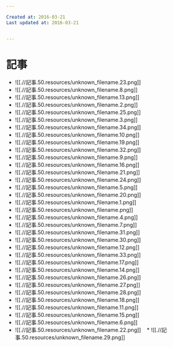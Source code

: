 ```yaml
---

Created at: 2016-03-21
Last updated at: 2016-03-21


---
```


# 記事


* ![[.//記事.50.resources/unknown_filename.23.png]]
* ![[.//記事.50.resources/unknown_filename.8.png]]
* ![[.//記事.50.resources/unknown_filename.13.png]]
* ![[.//記事.50.resources/unknown_filename.2.png]]
* ![[.//記事.50.resources/unknown_filename.25.png]]
* ![[.//記事.50.resources/unknown_filename.3.png]]
* ![[.//記事.50.resources/unknown_filename.34.png]]
* ![[.//記事.50.resources/unknown_filename.10.png]]
* ![[.//記事.50.resources/unknown_filename.19.png]]
* ![[.//記事.50.resources/unknown_filename.32.png]]
* ![[.//記事.50.resources/unknown_filename.9.png]]
* ![[.//記事.50.resources/unknown_filename.16.png]]
* ![[.//記事.50.resources/unknown_filename.21.png]]
* ![[.//記事.50.resources/unknown_filename.24.png]]
* ![[.//記事.50.resources/unknown_filename.5.png]]
* ![[.//記事.50.resources/unknown_filename.20.png]]
* ![[.//記事.50.resources/unknown_filename.1.png]]
* ![[.//記事.50.resources/unknown_filename.png]]
* ![[.//記事.50.resources/unknown_filename.4.png]]
* ![[.//記事.50.resources/unknown_filename.7.png]]
* ![[.//記事.50.resources/unknown_filename.31.png]]
* ![[.//記事.50.resources/unknown_filename.30.png]]
* ![[.//記事.50.resources/unknown_filename.12.png]]
* ![[.//記事.50.resources/unknown_filename.33.png]]
* ![[.//記事.50.resources/unknown_filename.17.png]]
* ![[.//記事.50.resources/unknown_filename.14.png]]
* ![[.//記事.50.resources/unknown_filename.26.png]]
* ![[.//記事.50.resources/unknown_filename.27.png]]
* ![[.//記事.50.resources/unknown_filename.28.png]]
* ![[.//記事.50.resources/unknown_filename.18.png]]
* ![[.//記事.50.resources/unknown_filename.11.png]]
* ![[.//記事.50.resources/unknown_filename.15.png]]
* ![[.//記事.50.resources/unknown_filename.6.png]]
* ![[.//記事.50.resources/unknown_filename.22.png]]
   * ![[.//記事.50.resources/unknown_filename.29.png]]

